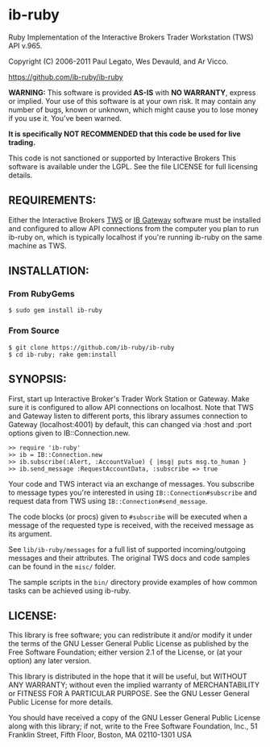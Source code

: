# ib-ruby

Ruby Implementation of the Interactive Brokers Trader Workstation (TWS) API v.965.

Copyright (C) 2006-2011 Paul Legato, Wes Devauld, and Ar Vicco.

https://github.com/ib-ruby/ib-ruby

__WARNING:__ This software is provided __AS-IS__ with __NO WARRANTY__, express or
implied. Your use of this software is at your own risk. It may contain
any number of bugs, known or unknown, which might cause you to lose
money if you use it. You've been warned.

__It is specifically NOT RECOMMENDED that this code be used for live trading.__

This code is not sanctioned or supported by Interactive Brokers
This software is available under the LGPL. See the file LICENSE for full licensing details.


## REQUIREMENTS:

Either the Interactive Brokers
[TWS](http://www.interactivebrokers.com/en/p.php?f=tws) or
[IB Gateway](http://www.interactivebrokers.com/en/control/systemstandalone-ibGateway.php?os=unix&ib_entity=llc)
software must be installed and configured to allow API connections
from the computer you plan to run ib-ruby on, which is typically
localhost if you're running ib-ruby on the same machine as TWS.

## INSTALLATION:

### From RubyGems

    $ sudo gem install ib-ruby

### From Source

    $ git clone https://github.com/ib-ruby/ib-ruby
    $ cd ib-ruby; rake gem:install

## SYNOPSIS:

First, start up Interactive Broker's Trader Work Station or Gateway.
Make sure it is configured to allow API connections on localhost.
Note that TWS and Gateway listen to different ports, this library assumes
connection to Gateway (localhost:4001) by default, this can changed via :host and :port
options given to IB::Connection.new.

    >> require 'ib-ruby'
    >> ib = IB::Connection.new
    >> ib.subscribe(:Alert, :AccountValue) { |msg| puts msg.to_human }
    >> ib.send_message :RequestAccountData, :subscribe => true

Your code and TWS interact via an exchange of messages. You
subscribe to message types you're interested in using
`IB::Connection#subscribe` and request data from TWS using
`IB::Connection#send_message`.

The code blocks (or procs) given to `#subscribe` will be executed when
a message of the requested type is received, with the received message as
its argument.

See `lib/ib-ruby/messages` for a full list of supported incoming/outgoing messages and
their attributes. The original TWS docs and code samples can be found
in the `misc/` folder.

The sample scripts in the `bin/` directory provide examples of how
common tasks can be achieved using ib-ruby.


## LICENSE:

This library is free software; you can redistribute it and/or modify
it under the terms of the GNU Lesser General Public License as
published by the Free Software Foundation; either version 2.1 of the
License, or (at your option) any later version.

This library is distributed in the hope that it will be useful, but
WITHOUT ANY WARRANTY; without even the implied warranty of
MERCHANTABILITY or FITNESS FOR A PARTICULAR PURPOSE. See the GNU
Lesser General Public License for more details.

You should have received a copy of the GNU Lesser General Public
License along with this library; if not, write to the Free Software
Foundation, Inc., 51 Franklin Street, Fifth Floor, Boston, MA
02110-1301 USA


